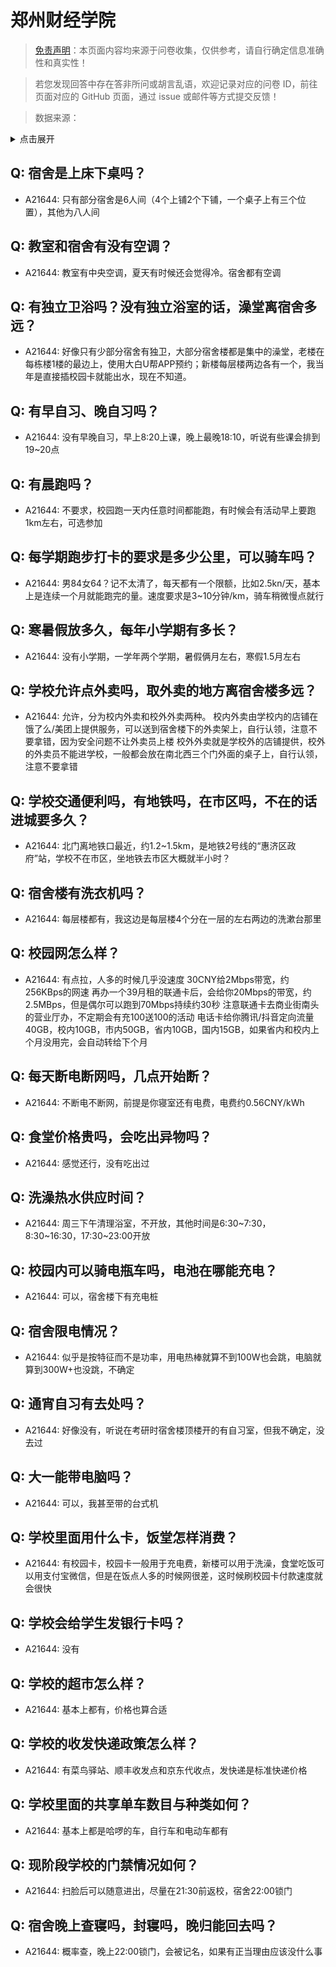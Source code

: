 # 郑州财经学院

> [免责声明](https://colleges.chat/#_3)：本页面内容均来源于问卷收集，仅供参考，请自行确定信息准确性和真实性！

> 若您发现回答中存在答非所问或胡言乱语，欢迎记录对应的问卷 ID，前往页面对应的 GitHub 页面，通过 issue 或邮件等方式提交反馈！

> 数据来源：

<details><summary>点击展开</summary>
<ul>
<li>A21644: 匿名 (2024 年 04 月)</li>
</ul>
</details>

## Q: 宿舍是上床下桌吗？

- A21644: 只有部分宿舍是6人间（4个上铺2个下铺，一个桌子上有三个位置），其他为八人间

## Q: 教室和宿舍有没有空调？

- A21644: 教室有中央空调，夏天有时候还会觉得冷。宿舍都有空调

## Q: 有独立卫浴吗？没有独立浴室的话，澡堂离宿舍多远？

- A21644: 好像只有少部分宿舍有独卫，大部分宿舍楼都是集中的澡堂，老楼在每栋楼1楼的最边上，使用大白U帮APP预约；新楼每层楼两边各有一个，我当年是直接插校园卡就能出水，现在不知道。

## Q: 有早自习、晚自习吗？

- A21644: 没有早晚自习，早上8:20上课，晚上最晚18:10，听说有些课会排到19\~20点

## Q: 有晨跑吗？

- A21644: 不要求，校园跑一天内任意时间都能跑，有时候会有活动早上要跑1km左右，可选参加

## Q: 每学期跑步打卡的要求是多少公里，可以骑车吗？

- A21644: 男84女64？记不太清了，每天都有一个限额，比如2.5kn/天，基本上是连续一个月就能跑完的量。速度要求是3\~10分钟/km，骑车稍微慢点就行

## Q: 寒暑假放多久，每年小学期有多长？

- A21644: 没有小学期，一学年两个学期，暑假俩月左右，寒假1.5月左右

## Q: 学校允许点外卖吗，取外卖的地方离宿舍楼多远？

- A21644: 允许，分为校内外卖和校外外卖两种。
校内外卖由学校内的店铺在饿了么/美团上提供服务，可以送到宿舍楼下的外卖架上，自行认领，注意不要拿错，因为安全问题不让外卖员上楼
校外外卖就是学校外的店铺提供，校外的外卖员不能进学校，一般都会放在南北西三个门外面的桌子上，自行认领，注意不要拿错

## Q: 学校交通便利吗，有地铁吗，在市区吗，不在的话进城要多久？

- A21644: 北门离地铁口最近，约1.2\~1.5km，是地铁2号线的“惠济区政府”站，学校不在市区，坐地铁去市区大概就半小时？

## Q: 宿舍楼有洗衣机吗？

- A21644: 每层楼都有，我这边是每层楼4个分在一层的左右两边的洗漱台那里

## Q: 校园网怎么样？

- A21644: 有点拉，人多的时候几乎没速度
30CNY给2Mbps带宽，约256KBps的网速
再办一个39月租的联通卡后，会给你20Mbps的带宽，约2.5MBps，但是偶尔可以跑到70Mbps持续约30秒
注意联通卡去商业街南头的营业厅办，不定期会有充100送100的活动
电话卡给你腾讯/抖音定向流量40GB，校内10GB，市内50GB，省内10GB，国内15GB，如果省内和校内上个月没用完，会自动转给下个月

## Q: 每天断电断网吗，几点开始断？

- A21644: 不断电不断网，前提是你寝室还有电费，电费约0.56CNY/kWh

## Q: 食堂价格贵吗，会吃出异物吗？

- A21644: 感觉还行，没有吃出过

## Q: 洗澡热水供应时间？

- A21644: 周三下午清理浴室，不开放，其他时间是6:30\~7:30，8:30\~16:30，17:30\~23:00开放

## Q: 校园内可以骑电瓶车吗，电池在哪能充电？

- A21644: 可以，宿舍楼下有充电桩

## Q: 宿舍限电情况？

- A21644: 似乎是按特征而不是功率，用电热棒就算不到100W也会跳，电脑就算到300W+也没跳，不确定

## Q: 通宵自习有去处吗？

- A21644: 好像没有，听说在考研时宿舍楼顶楼开的有自习室，但我不确定，没去过

## Q: 大一能带电脑吗？

- A21644: 可以，我甚至带的台式机

## Q: 学校里面用什么卡，饭堂怎样消费？

- A21644: 有校园卡，校园卡一般用于充电费，新楼可以用于洗澡，食堂吃饭可以用支付宝微信，但是在饭点人多的时候网很差，这时候刷校园卡付款速度就会很快

## Q: 学校会给学生发银行卡吗？

- A21644: 没有

## Q: 学校的超市怎么样？

- A21644: 基本上都有，价格也算合适

## Q: 学校的收发快递政策怎么样？

- A21644: 有菜鸟驿站、顺丰收发点和京东代收点，发快递是标准快递价格

## Q: 学校里面的共享单车数目与种类如何？

- A21644: 基本上都是哈啰的车，自行车和电动车都有

## Q: 现阶段学校的门禁情况如何？

- A21644: 扫脸后可以随意进出，尽量在21:30前返校，宿舍22:00锁门

## Q: 宿舍晚上查寝吗，封寝吗，晚归能回去吗？

- A21644: 概率查，晚上22:00锁门，会被记名，如果有正当理由应该没什么事

